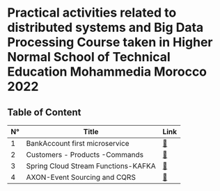 
# Practical activities related to distributed systems and Big Data Processing Course taken in Higher Normal School of Technical Education Mohammedia Morocco 2022

## Table of Content

|           N°              |                     Title                     |          Link        |
|     -----------------    |        ----------------------------------     |       ---------      |
|           1            |            BankAccount first microservice         | [:link:](micro-service-REST-Connector "") |
|           2            |            Customers - Products -Commands         | [:link:](architecture-micro-services "") |
|           3            |            Spring Cloud Stream Functions-KAFKA         | [:link:](Spring-Cloud-Stream-Functions-KAFKA "") |
|           4            |            AXON-Event Sourcing and CQRS         | [:link:](AXON-Event-Sourcing-CQRS "") |



